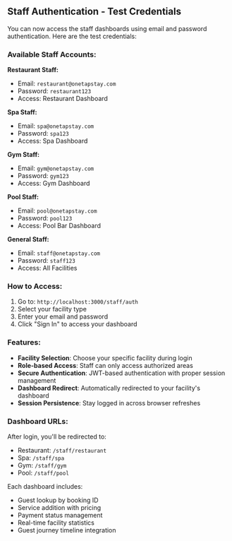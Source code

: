 ## Staff Authentication - Test Credentials

You can now access the staff dashboards using email and password authentication. Here are the test credentials:

### Available Staff Accounts:

**Restaurant Staff:**
- Email: `restaurant@onetapstay.com`
- Password: `restaurant123`
- Access: Restaurant Dashboard

**Spa Staff:**
- Email: `spa@onetapstay.com`
- Password: `spa123`
- Access: Spa Dashboard

**Gym Staff:**
- Email: `gym@onetapstay.com`
- Password: `gym123`
- Access: Gym Dashboard

**Pool Staff:**
- Email: `pool@onetapstay.com`
- Password: `pool123`
- Access: Pool Bar Dashboard

**General Staff:**
- Email: `staff@onetapstay.com`
- Password: `staff123`
- Access: All Facilities

### How to Access:

1. Go to: `http://localhost:3000/staff/auth`
2. Select your facility type
3. Enter your email and password
4. Click "Sign In" to access your dashboard

### Features:

- **Facility Selection**: Choose your specific facility during login
- **Role-based Access**: Staff can only access authorized areas
- **Secure Authentication**: JWT-based authentication with proper session management
- **Dashboard Redirect**: Automatically redirected to your facility's dashboard
- **Session Persistence**: Stay logged in across browser refreshes

### Dashboard URLs:

After login, you'll be redirected to:
- Restaurant: `/staff/restaurant`
- Spa: `/staff/spa`
- Gym: `/staff/gym`
- Pool: `/staff/pool`

Each dashboard includes:
- Guest lookup by booking ID
- Service addition with pricing
- Payment status management
- Real-time facility statistics
- Guest journey timeline integration